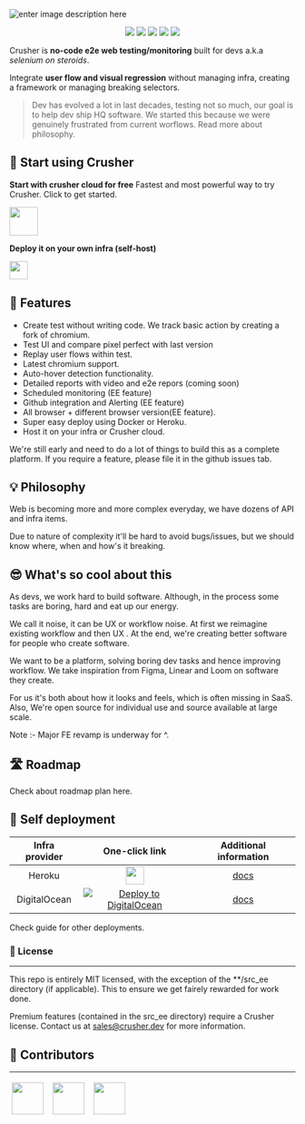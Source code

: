 ![enter image description here](https://i.imgur.com/ULUZR3S.png)

<p align="center">
    <a href="https://github.com/badges/shields/graphs/contributors" alt="Contributors">
        <img src="https://img.shields.io/badge/license-MIT-%23373737?style=flat-square&color=ff3db6" /></a>
    <a href="#backers" alt="Backers on Open Collective">
        <img src="https://img.shields.io/badge/node-%3E=%2014.0.0-brightgreen?style=flat-square" /></a>
            <a href="#backers" alt="Backers on Open Collective">
        <img src="https://img.shields.io/github/last-commit/crusherdev/crusher?color=8e3dff&style=flat-square" /></a>
                    <a href="#backers" alt="Backers on Open Collective">
                <img src="https://img.shields.io/docker/image-size/7296823551/test?style=flat-square" /></a>
                                    <a href="#backers" alt="Backers on Open Collective">
                                <img src="https://img.shields.io/npm/types/typescript?style=flat-square" /></a>
</p>

Crusher is **no-code e2e web testing/monitoring** built for devs a.k.a _selenium on steroids_.

Integrate **user flow and visual regression** without managing infra, creating a framework or managing breaking selectors.

> Dev has evolved a lot in last decades, testing not so much, our goal is to help dev ship HQ software. We started this because we were genuinely frustrated from current worflows. Read more about philosophy.

## 🚀 Start using Crusher

**Start with crusher cloud for free**
Fastest and most powerful way to try Crusher. Click to get started.

<img src="https://i.imgur.com/BUYY8Jp.png" height="50px"/>

**Deploy it on your own infra (self-host)**

<img src="https://images.prismic.io/www-static/3c99429b-3cb5-43d6-91e5-c0f686e3e6ab_do-btn-blue+%281%29.png?auto=compress,format" height="32px"/>

## 🔮 Features

- Create test without writing code. We track basic action by creating a fork of chromium.
- Test UI and compare pixel perfect with last version
- Replay user flows within test.
- Latest chromium support.
- Auto-hover detection functionality.
- Detailed reports with video and e2e repors (coming soon)
- Scheduled monitoring (EE feature)
- Github integration and Alerting (EE feature)
- All browser + different browser version(EE feature).
- Super easy deploy using Docker or Heroku.
- Host it on your infra or Crusher cloud.

We're still early and need to do a lot of things to build this as a complete platform. If you require a feature, please file it in the github issues tab.

## 💡 Philosophy

Web is becoming more and more complex everyday, we have dozens of API and infra items.

Due to nature of complexity it'll be hard to avoid bugs/issues, but we should know where, when and how's it breaking.

## 😎 What's so cool about this

As devs, we work hard to build software. Although, in the process some tasks are boring, hard and eat up our energy.

We call it noise, it can be UX or workflow noise. At first we reimagine existing workflow and then UX . At the end, we're creating better software for people who create software.

We want to be a platform, solving boring dev tasks and hence improving workflow. We take inspiration from Figma, Linear and Loom on software they create.

For us it's both about how it looks and feels, which is often missing in SaaS. Also, We're open source for individual use and source available at large scale.

Note :- Major FE revamp is underway for ^.

## 🛣️ Roadmap

Check about roadmap plan here.

## 🧱 Self deployment

| **Infra provider** |                                                                                                        **One-click link**                                                                                                        |                                                             **Additional information**                                                             |
| :----------------: | :------------------------------------------------------------------------------------------------------------------------------------------------------------------------------------------------------------------------------: | :------------------------------------------------------------------------------------------------------------------------------------------------: |
|       Heroku       |                                        [<img src="https://www.herokucdn.com/deploy/button.svg" height="32px"/>](https://heroku.com/deploy?template=https://github.com/crusherdev/crusher)                                        |                             [docs](https://hasura.io/docs/latest/graphql/core/guides/deployment/heroku-one-click.html)                             |
|    DigitalOcean    | [![Deploy to DigitalOcean](https://graphql-engine-cdn.hasura.io/img/create_hasura_droplet_200px.png)](https://marketplace.digitalocean.com/apps/hasura?action=deploy&refcode=c4d9092d2c48&utm_source=hasura&utm_campaign=readme) | [docs](https://hasura.io/docs/latest/graphql/core/guides/deployment/digital-ocean-one-click.html#hasura-graphql-engine-digitalocean-one-click-app) |

Check guide for other deployments.

### 📝 License

<hr/>

This repo is entirely MIT licensed, with the exception of the \*\*/src_ee directory (if applicable). This to ensure we get fairely rewarded for work done.

Premium features (contained in the src_ee directory) require a Crusher license. Contact us at sales@crusher.dev for more information.

## 🤝 Contributors

<hr/>
<p float="left">

<img src="https://avatars.githubusercontent.com/u/6849438?v=4" height="56" style="margin: 4px;"/> &nbsp;<img src="https://avatars.githubusercontent.com/u/16796008?v=4" height="56" style="margin: 4px;"/> &nbsp;<img src="https://avatars.githubusercontent.com/u/51117080?v=4" height="56" style="margin: 4px;"/>

</p>
